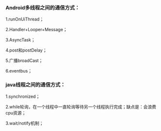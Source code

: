 ### Android多线程之间的通信方式：

1.runOnUiThread；

2.Handler+Looper+Message；

3.AsyncTask；

4.post和postDelay；

5.广播broadCast；

6.eventbus；

### java线程之间的通信方式：

1.synchronized；

2.while轮询，在一个线程中一直轮询等待另一个线程执行完成；缺点是：会浪费cpu资源；

3.wait/notify机制；